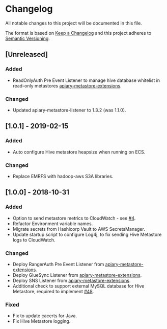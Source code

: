 # Changelog
All notable changes to this project will be documented in this file.

The format is based on [Keep a Changelog](http://keepachangelog.com/en/1.0.0/) and this project adheres to [Semantic Versioning](http://semver.org/spec/v2.0.0.html).
## [Unreleased]

### Added
- ReadOnlyAuth Pre Event Listener to manage hive database whitelist in read-only metastores [apiary-metastore-extensions](https://github.com/ExpediaInc/apiary-extensions/tree/master/apiary-metastore-auth).

### Changed
- Updated apiary-metastore-listener to 1.3.2 (was 1.1.0).

## [1.0.1] - 2019-02-15

### Added
- Auto configure Hive metastore heapsize when running on ECS.

### Changed
- Replace EMRFS with hadoop-aws S3A libraries.

## [1.0.0] - 2018-10-31

### Added
- Option to send metastore metrics to CloudWatch - see [#4](https://github.com/ExpediaInc/apiary-metastore-docker/issues/4).
- Refactor Environment variable names.
- Migrate secrets from Hashicorp Vault to AWS SecretsManager.
- Update startup script to configure Log4j, to fix sending Hive Metastore logs to CloudWatch.

### Changed
- Deploy RangerAuth Pre Event Listener from [apiary-metastore-extensions](https://github.com/ExpediaInc/apiary-extensions/tree/master/apiary-ranger-metastore-plugin).
- Deploy GlueSync Listener from [apiary-metastore-extensions](https://github.com/ExpediaInc/apiary-extensions/tree/master/apiary-gluesync-listener).
- Deploy SNS Listener from [apiary-metastore-extensions](https://github.com/ExpediaInc/apiary-extensions/tree/master/apiary-metastore-listener).
- Additional check to support external MySQL database for Hive Metastore, required to implement [#48](https://github.com/ExpediaInc/apiary-metastore/issues/48).

### Fixed
- Fix to update cacerts for Java.
- Fix Hive Metastore logging.
